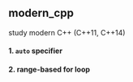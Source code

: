 ## modern_cpp
study modern C++ (C++11, C++14)

#### 1. `auto` specifier
#### 2. range-based for loop
